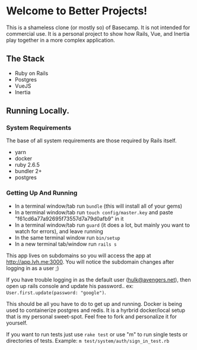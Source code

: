 # Welcome to Better Projects!

This is a shameless clone (or mostly so) of Basecamp. It is not intended for commercial use. It is a personal project to show how Rails, Vue, and Inertia play together in a more complex application.

## The Stack

* Ruby on Rails
* Postgres
* VueJS
* Inertia

## Running Locally.

### System Requirements

The base of all system requirements are those required by Rails itself.

* yarn
* docker
* ruby 2.6.5
* bundler 2+
* postgres

### Getting Up And Running

* In a terminal window/tab run `bundle` (this will install all of your gems)
* In a terminal window/tab run `touch config/master.key` and paste "f61cd6a77a92695f73557d7a79d0afb9" in it
* In a terminal window/tab run `guard` (it does a lot, but mainly you want to watch for errors), and leave running
* In the same terminal window run `bin/setup`
* In a new terminal tab/window run `rails s`

This app lives on subdomains so you will access the app at http://app.lvh.me:3000. You will notice the subdomain changes after logging in as a user ;)

If you have trouble logging in as the default user (hulk@avengers.net), then open up rails console and update his password.. ex: `User.first.update(password: "google")`.

This should be all you have to do to get up and running. Docker is being used to containerize postgres and redis. It is a hyrbrid docker/local setup that is my personal sweet-spot. Feel free to fork and personalize it for yourself.

If you want to run tests just use `rake test` or use "m" to run single tests or directories of tests. Example: `m test/system/auth/sign_in_test.rb`
